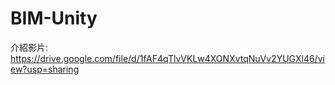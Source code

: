 # BIM-Unity

介紹影片:
https://drive.google.com/file/d/1fAF4qTlvVKLw4XONXvtqNuVv2YUGXl46/view?usp=sharing
